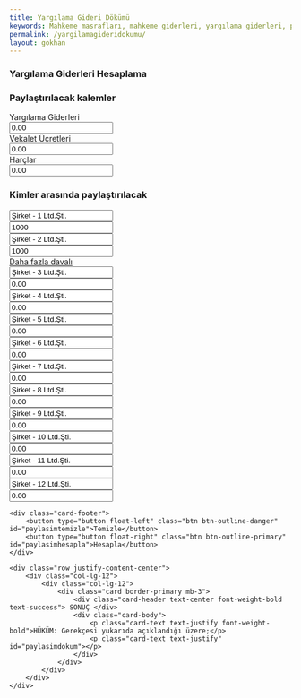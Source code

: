 ```yaml
---
title: Yargılama Gideri Dökümü
keywords: Mahkeme masrafları, mahkeme giderleri, yargılama giderleri, posta masrafları, bilirkişi masrafları, adliye masrafları, adliye cezası, mahkeme cezası
permalink: /yargilamagideridokumu/
layout: gokhan
---
```


<div class="card-header">
    <h3 class="card-title">Yargılama Giderleri Hesaplama</h3>
</div>
<form id="paylasimform" data-gtm-form-interact-id="0">
    <div class="card-body">
        <h3>Paylaştırılacak kalemler</h3>
        <div class="col-12">
            <div class="form-group row">
                <label for="yargilamagideri" class="col-sm-3 col-form-label">Yargılama Giderleri</label>
                <div class="col-sm-6">
                    <input type="number" class="form-control" id="yargilamagideri" value="0.00" step=".01">
                </div>
            </div>
        </div>
        <div class="col-12">
            <div class="form-group row">
                <label for="vekaletucreti" class="col-sm-3 col-form-label">Vekalet Ücretleri</label>
                <div class="col-sm-6">
                    <input type="number" class="form-control" id="vekaletucreti" value="0.00" step=".01">
                </div>
            </div>
        </div>
        <div class="col-12">
            <div class="form-group row">
                <label for="harclar" class="col-sm-3 col-form-label">Harçlar</label>
                <div class="col-sm-6">
                    <input type="number" class="form-control" id="harclar" value="0.00" step=".01">
                </div>
            </div>
        </div>
        <h3>Kimler arasında paylaştırılacak</h3>
        <div class="col-12">
            <div class="form-group row">
                <div class="col-sm-6">
                    <input type="text" class="form-control" id="sirket1" value="Şirket - 1 Ltd.Şti." step=".01">
                </div>
                <div class="col-sm-6">
                    <input type="number" class="form-control" id="sirket1miktar" value="1000" step=".01">
                </div>
            </div>
        </div>
        <div class="col-12">
            <div class="form-group row">
                <div class="col-sm-6">
                    <input type="text" class="form-control" id="sirket2" value="Şirket - 2 Ltd.Şti." step=".01">
                </div>
                <div class="col-sm-6">
                    <input type="number" class="form-control" id="sirket2miktar" value="1000" step=".01">
                </div>
            </div>
        </div>
        <div class="col-12 text-center"> 
            <a class="btn btn-ligth collapsed align-center" data-toggle="collapse" href="#fazlasirket" role="button" aria-expanded="false" aria-controls="collapseExample" id="paylasimhesabi"> Daha fazla davalı </a> 
        </div>           
        <div class="collapse" id="fazlasirket">
            <div class="col-12">
                <div class="form-group row">
                    <div class="col-sm-6">
                        <input type="text" class="form-control" id="sirket3" value="Şirket - 3 Ltd.Şti." step=".01">
                    </div>
                    <div class="col-sm-6">
                        <input type="number" class="form-control" id="sirket3miktar" value="0.00" step=".01">
                    </div>
                </div>
            </div>
            <div class="col-12" id="sirket4div">
                <div class="form-group row">
                    <div class="col-sm-6">
                        <input type="text" class="form-control" id="sirket4" value="Şirket - 4 Ltd.Şti." step=".01">
                    </div>
                    <div class="col-sm-6">
                        <input type="number" class="form-control" id="sirket4miktar" value="0.00" step=".01">
                    </div>
                </div>
            </div>
            <div class="col-12" id="sirket5div">
                <div class="form-group row">
                    <div class="col-sm-6">
                        <input type="text" class="form-control" id="sirket5" value="Şirket - 5 Ltd.Şti." step=".01">
                    </div>
                    <div class="col-sm-6">
                        <input type="number" class="form-control" id="sirket5miktar" value="0.00" step=".01">
                    </div>
                </div>
            </div>
            <div class="col-12" id="sirket6div">
                <div class="form-group row">
                    <div class="col-sm-6">
                        <input type="text" class="form-control" id="sirket6" value="Şirket - 6 Ltd.Şti." step=".01">
                    </div>
                    <div class="col-sm-6">
                        <input type="number" class="form-control" id="sirket6miktar" value="0.00" step=".01">
                    </div>
                </div>
            </div>
            <div class="col-12" id="sirket7div">
                <div class="form-group row">
                    <div class="col-sm-6">
                        <input type="text" class="form-control" id="sirket7" value="Şirket - 7 Ltd.Şti." step=".01">
                    </div>
                    <div class="col-sm-6">
                        <input type="number" class="form-control" id="sirket7miktar" value="0.00" step=".01">
                    </div>
                </div>
            </div>
            <div class="col-12" id="sirket8div">
                <div class="form-group row">
                    <div class="col-sm-6">
                        <input type="text" class="form-control" id="sirket8" value="Şirket - 8 Ltd.Şti." step=".01">
                    </div>
                    <div class="col-sm-6">
                        <input type="number" class="form-control" id="sirket8miktar" value="0.00" step=".01">
                    </div>
                </div>
            </div>
            <div class="col-12" id="sirket9div">
                <div class="form-group row">
                    <div class="col-sm-6">
                        <input type="text" class="form-control" id="sirket9" value="Şirket - 9 Ltd.Şti." step=".01">
                    </div>
                    <div class="col-sm-6">
                        <input type="number" class="form-control" id="sirket9miktar" value="0.00" step=".01">
                    </div>
                </div>
            </div>
            <div class="col-12" id="sirket10div">
                <div class="form-group row">
                    <div class="col-sm-6">
                        <input type="text" class="form-control" id="sirket10" value="Şirket - 10 Ltd.Şti." step=".01">
                    </div>
                    <div class="col-sm-6">
                        <input type="number" class="form-control" id="sirket10miktar" value="0.00" step=".01">
                    </div>
                </div>
            </div>
            <div class="col-12" id="sirket11div">
                <div class="form-group row">
                    <div class="col-sm-6">
                        <input type="text" class="form-control" id="sirket11" value="Şirket - 11 Ltd.Şti." step=".01">
                    </div>
                    <div class="col-sm-6">
                        <input type="number" class="form-control" id="sirket11miktar" value="0.00" step=".01">
                    </div>
                </div>
            </div>
            <div class="col-12" id="sirket12div">
                <div class="form-group row">
                    <div class="col-sm-6">
                        <input type="text" class="form-control" id="sirket12" value="Şirket - 12 Ltd.Şti." step=".01">
                    </div>
                    <div class="col-sm-6">
                        <input type="number" class="form-control" id="sirket12miktar" value="0.00" step=".01">
                    </div>
                </div>
            </div>
        </div>
    </div>

    <div class="card-footer">
        <button type="button float-left" class="btn btn-outline-danger" id="paylasimtemizle">Temizle</button>
        <button type="button float-right" class="btn btn-outline-primary" id="paylasimhesapla">Hesapla</button>
    </div>

    <div class="row justify-content-center">
        <div class="col-lg-12">
            <div class="col-lg-12">
                <div class="card border-primary mb-3">
                    <div class="card-header text-center font-weight-bold text-success"> SONUÇ </div>
                    <div class="card-body">
                        <p class="card-text text-justify font-weight-bold">HÜKÜM: Gerekçesi yukarıda açıklandığı üzere;</p>
                        <p class="card-text text-justify" id="paylasimdokum"></p>
                    </div>
                </div>
            </div>
        </div>
    </div>
</form>    
      
   
                    